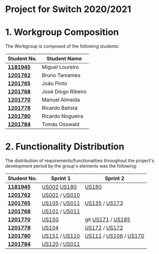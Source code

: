 # Project for  Switch 2020/2021 

# 1. Workgroup Composition

The Workgroup is composed of the following students:

| Student No.	   | Student Name|
|--------------|------------------------------|
| **[1181945](../docs/students/1181945.md)**  | Miguel Loureiro |
| **[1201762](../docs/students/1201762.md)**  | Bruno Tamames | 
| **[1201765](../docs/students/1201765.md)**  | João Pinto | 
| **[1201768](../docs/students/1201768.md)**  | José Diogo Ribeiro | 
| **[1201770](../docs/students/1201770.md)**  | Manuel Almeida | 
| **[1201778](../docs/students/1201778.md)**  | Ricardo Batista |
| **[1201780](../docs/students/1201780.md)**  | Ricardo Nogueira |
| **[1201784](../docs/students/1201784.md)**  | Tomás Osswald |

# 2. Functionality Distribution ###
The distribution of requirements/functionalities throughout the project's development period by the group's elements was the following:

| Student No.	| Sprint 1 | Sprint 2|
|------------|----------|----------|
| [**1181945**](../docs/students/1181945.md)| [US002](../docs/sprint1/user_stories/US002_GetStandardCategories.md) [US180](../docs/sprint2/user_stories/US173_AddCreditCardAccount.md)| [US180](../docs/sprint2/user_stories/US180_TransferMoneyFamilyMemberToFamilyMember.md)
| [**1201762**](../docs/students/1201762.md)| [US001](../docs/sprint1/user_stories/US001_CreateStandardCategory.md) / [US010](../docs/sprint1/user_stories/US010_AddFamily.md)|
| [**1201765**](../docs/students/1201765.md)| [US105](../docs/sprint1/user_stories/US105_AddRelation.md) / [US011](../docs/sprint1/user_stories/US011_AddFamilyAdministrator.md)| [US135](../docs/sprint2/user_stories/US135_CheckFamilyOrFamilyMemberCashAccountBalance.md) / [US173](../docs/sprint2/user_stories/US173_AddCreditCardAccount.md)|
| [**1201768**](../docs/students/1201768.md)| [US101](../docs/sprint1/user_stories/US101_AddFamilyMembers.md) / [US011](../docs/sprint1/user_stories/US011_AddFamilyAdministrator.md)|
| [**1201770**](../docs/students/1201770.md)| [US150](../docs/sprint1/user_stories/US150_GetFamilyMemberProfile.md) |git [US171](../docs/sprint2/user_stories/US171_AddBankAccount.md) / [US185](../docs/sprint2/user_stories/US185_GetAccountBalance.md)|
| [**1201778**](../docs/students/1201778.md)| [US104](../docs/sprint1/user_stories/US104_GetFamilyMembersAndRelation.md)| [US172](../docs/sprint2/user_stories/US172_AddBankSavingsAccount.md) / [US172](../docs/sprint2/user_stories/US188_CheckChildrenCashAccountBalance.md)|
| [**1201780**](../docs/students/1201780.md)| [US151](../docs/sprint1/user_stories/US151_AddEmail.md) / [US110](../docs/sprint1/user_stories/US110_GetCategoryTree.md)| [US111](../docs/sprint2/user_stories/US111_AddCategoryToFamilyTree.md) / [US106](../docs/sprint2/user_stories/US106_ChangeRelation.md) / [US170](../docs/sprint2/user_stories/US170_CreatePersonalCashAccount.md) 
| [**1201784**](../docs/students/1201784.md)| [US120](../docs/sprint1/user_stories/US120_CreateFamilyCashAccount.md) / [US011](../docs/sprint1/user_stories/US011_AddFamilyAdministrator.md)| 


